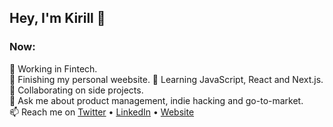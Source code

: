 ## Hey, I'm Kirill 👋

### Now:
💱  Working in Fintech.   
🔭  Finishing my personal weebsite. 
🌱  Learning JavaScript, React and Next.js.  
👯  Collaborating on side projects.  
💬  Ask me about product management, indie hacking and go-to-market.  
📫  Reach me on [Twitter](https://twitter.com/sokirill) • [LinkedIn](https://www.linkedin.com/in/sokirill/) • [Website](https://www.kirill.digital)
